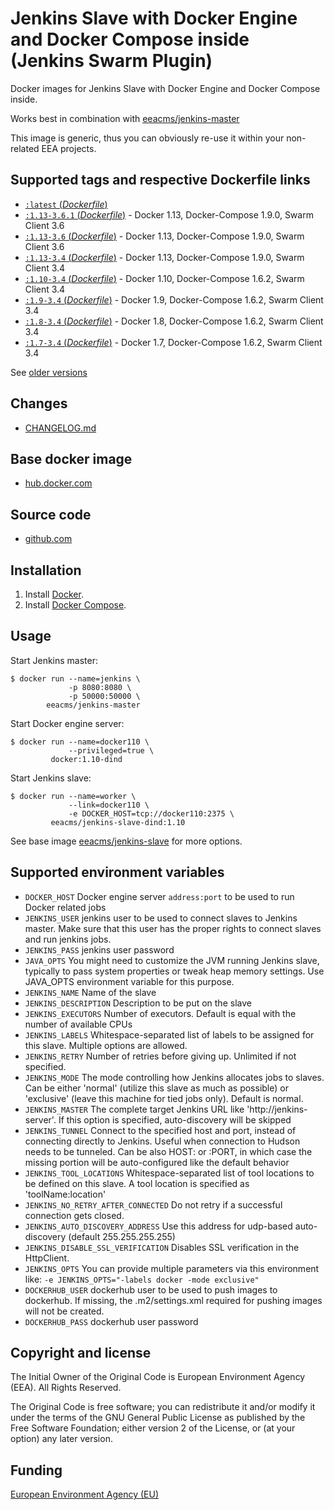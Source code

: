 # Jenkins Slave with Docker Engine and Docker Compose inside (Jenkins Swarm Plugin)

Docker images for Jenkins Slave with Docker Engine and Docker Compose inside.

Works best in combination with [eeacms/jenkins-master](https://hub.docker.com/r/eeacms/jenkins-master/)

This image is generic, thus you can obviously re-use it within your non-related EEA projects.

## Supported tags and respective Dockerfile links

- [`:latest`  (*Dockerfile*)](https://github.com/eea/eea.docker.jenkins.slave-dind/blob/master/Dockerfile)
- [`:1.13-3.6.1` (*Dockerfile*)](https://github.com/eea/eea.docker.jenkins.slave-dind/blob/1.13-3.6.1/Dockerfile) - Docker 1.13, Docker-Compose 1.9.0, Swarm Client 3.6
- [`:1.13-3.6` (*Dockerfile*)](https://github.com/eea/eea.docker.jenkins.slave-dind/blob/1.13-3.6/Dockerfile) - Docker 1.13, Docker-Compose 1.9.0, Swarm Client 3.6
- [`:1.13-3.4` (*Dockerfile*)](https://github.com/eea/eea.docker.jenkins.slave-dind/blob/1.13-3.4/Dockerfile) - Docker 1.13, Docker-Compose 1.9.0, Swarm Client 3.4
- [`:1.10-3.4` (*Dockerfile*)](https://github.com/eea/eea.docker.jenkins.slave-dind/blob/1.10-3.4/Dockerfile) - Docker 1.10, Docker-Compose 1.6.2, Swarm Client 3.4
- [`:1.9-3.4` (*Dockerfile*)](https://github.com/eea/eea.docker.jenkins.slave-dind/blob/1.9-3.4/Dockerfile) - Docker 1.9, Docker-Compose 1.6.2, Swarm Client 3.4
- [`:1.8-3.4` (*Dockerfile*)](https://github.com/eea/eea.docker.jenkins.slave-dind/blob/1.8-3.4/Dockerfile) - Docker 1.8, Docker-Compose 1.6.2, Swarm Client 3.4
- [`:1.7-3.4` (*Dockerfile*)](https://github.com/eea/eea.docker.jenkins.slave-dind/blob/1.7-3.4/Dockerfile) - Docker 1.7, Docker-Compose 1.6.2, Swarm Client 3.4

See [older versions](https://github.com/eea/eea.docker.jenkins.slave-dind/releases)

## Changes

- [CHANGELOG.md](https://github.com/eea/eea.docker.jenkins.slave-dind/blob/master/CHANGELOG.md)

## Base docker image

- [hub.docker.com](https://hub.docker.com/r/eeacms/jenkins-slave-dind)

## Source code

- [github.com](http://github.com/eea/eea.docker.jenkins.slave-dind)

## Installation

1. Install [Docker](https://www.docker.com/).
2. Install [Docker Compose](https://docs.docker.com/compose/).

## Usage

Start Jenkins master:

    $ docker run --name=jenkins \
                 -p 8080:8080 \
                 -p 50000:50000 \
            eeacms/jenkins-master

Start Docker engine server:

    $ docker run --name=docker110 \
                 --privileged=true \
             docker:1.10-dind

Start Jenkins slave:

    $ docker run --name=worker \
                 --link=docker110 \
                 -e DOCKER_HOST=tcp://docker110:2375 \
             eeacms/jenkins-slave-dind:1.10

See base image [eeacms/jenkins-slave](https://hub.docker.com/r/eeacms/jenkins-slave) for more options.

## Supported environment variables

* `DOCKER_HOST` Docker engine server `address:port` to be used to run Docker related jobs
* `JENKINS_USER` jenkins user to be used to connect slaves to Jenkins master. Make sure that this user has the proper rights to connect slaves and run jenkins jobs.
* `JENKINS_PASS` jenkins user password
* `JAVA_OPTS` You might need to customize the JVM running Jenkins slave, typically to pass system properties or tweak heap memory settings. Use JAVA_OPTS environment variable for this purpose.
* `JENKINS_NAME` Name of the slave
* `JENKINS_DESCRIPTION` Description to be put on the slave
* `JENKINS_EXECUTORS` Number of executors. Default is equal with the number of available CPUs
* `JENKINS_LABELS` Whitespace-separated list of labels to be assigned for this slave. Multiple options are allowed.
* `JENKINS_RETRY` Number of retries before giving up. Unlimited if not specified.
* `JENKINS_MODE` The mode controlling how Jenkins allocates jobs to slaves. Can be either 'normal' (utilize this slave as much as possible) or 'exclusive' (leave this machine for tied jobs only). Default is normal.
* `JENKINS_MASTER` The complete target Jenkins URL like 'http://jenkins-server'. If this option is specified, auto-discovery will be skipped
* `JENKINS_TUNNEL` Connect to the specified host and port, instead of connecting directly to Jenkins. Useful when connection to Hudson needs to be tunneled. Can be also HOST: or :PORT, in which case the missing portion will be auto-configured like the default behavior
* `JENKINS_TOOL_LOCATIONS` Whitespace-separated list of tool locations to be defined on this slave. A tool location is specified as 'toolName:location'
* `JENKINS_NO_RETRY_AFTER_CONNECTED` Do not retry if a successful connection gets closed.
* `JENKINS_AUTO_DISCOVERY_ADDRESS` Use this address for udp-based auto-discovery (default 255.255.255.255)
* `JENKINS_DISABLE_SSL_VERIFICATION` Disables SSL verification in the HttpClient.
* `JENKINS_OPTS` You can provide multiple parameters via this environment like: `-e JENKINS_OPTS="-labels docker -mode exclusive"`
* `DOCKERHUB_USER` dockerhub user to be used to push images to dockerhub. If missing, the .m2/settings.xml required for pushing images will not be created.
* `DOCKERHUB_PASS` dockerhub user password

## Copyright and license

The Initial Owner of the Original Code is European Environment Agency (EEA).
All Rights Reserved.

The Original Code is free software;
you can redistribute it and/or modify it under the terms of the GNU
General Public License as published by the Free Software Foundation;
either version 2 of the License, or (at your option) any later
version.

## Funding

[European Environment Agency (EU)](http://eea.europa.eu)
